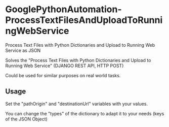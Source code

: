 # GooglePythonAutomation-ProcessTextFilesAndUploadToRunningWebService

Process Text Files with Python Dictionaries and Upload to Running Web Service as JSON

Solves the "Process Text Files with Python Dictionaries and Upload to Running Web Service" (DJANGO REST API, HTTP POST)

Could be used for similar purposes on real world tasks.

## Usage
Set the "pathOrigin" and "destinationUrl" variables with your values.

You can change the "types" of the dictionary to adapt it to your needs (keys of the JSON Object)
